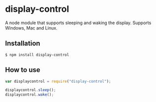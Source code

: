 # display-control

A node module that supports sleeping and waking the display. Supports Windows, Mac and Linux.

## Installation
```
$ npm install display-control
```

## How to use
```js
var displaycontrol = require("display-control");

displaycontrol.sleep();
displaycontrol.wake();
```
